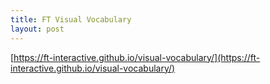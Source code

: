 ```yaml
---
title: FT Visual Vocabulary
layout: post
---
```


[https://ft-interactive.github.io/visual-vocabulary/](https://ft-interactive.github.io/visual-vocabulary/)
